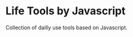Life Tools by Javascript
========================

Collection of dailly use tools based on Javascript.
